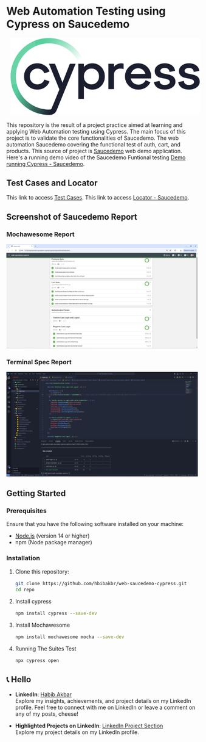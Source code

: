 # Web Automation Testing using Cypress on Saucedemo

<p align="center">
    <img src="cypress/screenshots/img/cypress-logo.svg" alt="cypress" width="500" style="margin-left: 10px;" >
</p>

This repository is the result of a project practice aimed at learning and applying Web Automation testing using Cypress. The main focus of this project is to validate the core functionalities of Saucedemo. The web automation Saucedemo covering the functional test of auth, cart, and products. This source of project is [Saucedemo](https://www.saucedemo.com/) web demo application. Here's a running demo video of the Saucedemo Funtional testing [Demo running Cypress - Saucedemo](https://youtu.be/9vBLXumI-gU).

## Test Cases and Locator
This link to access [Test Cases](https://docs.google.com/spreadsheets/d/1ApdKCiUPD21bazp0a2tqLUaMsYfxSCXr3-p0CZsMRyA/edit?usp=sharing).
This link to access [Locator - Saucedemo](https://docs.google.com/spreadsheets/d/17RNuoDUOsxU3uT37RerlvGpum5UU9iX-NeSCH_XQBic/edit?usp=sharing).

## Screenshot of Saucedemo Report
### Mochawesome Report
![Mochawesome Report](cypress/screenshots/img/mochawesome.jpg)

### Terminal Spec Report
![Terminal Report](cypress/screenshots/img/terminal.jpg)

## Getting Started

### Prerequisites

Ensure that you have the following software installed on your machine:

- [Node.js](https://nodejs.org/) (version 14 or higher)
- npm (Node package manager)

### Installation

1. Clone this repository:
   ```bash
   git clone https://github.com/hbibakbr/web-saucedemo-cypress.git
   cd repo
   ```
2. Install cypress
    ```bash
    npm install cypress --save-dev
    ```
5. Install Mochawesome
    ```bash
    npm install mochawesome mocha --save-dev
    ```
6. Running The Suites Test
    ```bash
    npx cypress open
    ```

## 📞 Hello

- **LinkedIn**: [Habib Akbar](https://www.linkedin.com/in/hbibakbr/)  
  Explore my insights, achievements, and project details on my LinkedIn profile. Feel free to connect with me on LinkedIn or leave a comment on any of my posts, cheese!

- **Highlighted Projects on LinkedIn**: [LinkedIn Project Section](https://www.linkedin.com/in/hbibakbr/details/projects/)  
  Explore my project details on my LinkedIn profile.
